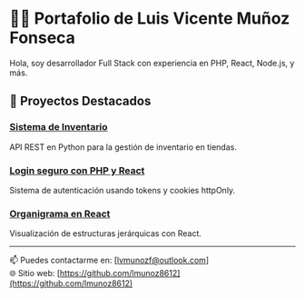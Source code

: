 # 👨‍💻 Portafolio de Luis Vicente Muñoz Fonseca

Hola, soy desarrollador Full Stack con experiencia en PHP, React, Node.js, y más.

## 🧩 Proyectos Destacados

### [Sistema de Inventario](https://github.com/tu-usuario/inventario)
API REST en Python para la gestión de inventario en tiendas.

### [Login seguro con PHP y React](https://github.com/tu-usuario/login-react-php)
Sistema de autenticación usando tokens y cookies httpOnly.

### [Organigrama en React](https://github.com/tu-usuario/organigrama-react)
Visualización de estructuras jerárquicas con React.

---

📫 Puedes contactarme en: [lvmunozf@outlook.com]  
🌐 Sitio web: [https://github.com/lmunoz8612](https://github.com/lmunoz8612)
